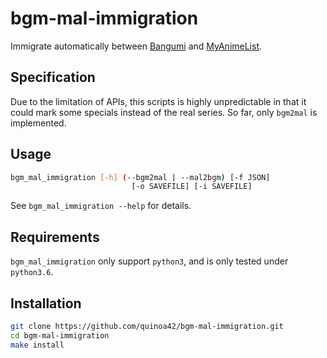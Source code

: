 bgm-mal-immigration
====================

Immigrate automatically between [Bangumi][bgm] and [MyAnimeList][mal].

Specification
--------------------


Due to the limitation of APIs, this scripts is highly unpredictable in that it could mark some specials instead
of the real series. So far, only `bgm2mal` is implemented.

Usage
--------------------

```bash
bgm_mal_immigration [-h] (--bgm2mal | --mal2bgm) [-f JSON]
                           [-o SAVEFILE] [-i SAVEFILE]
```

See `bgm_mal_immigration --help` for details.

Requirements
--------------------

`bgm_mal_immigration` only support `python3`, and is only tested under `python3.6`.

Installation
--------------------

```bash
git clone https://github.com/quinoa42/bgm-mal-immigration.git
cd bgm-mal-immigration
make install
```

[mal]:https://myanimelist.net/ "https://myanimelist.net/"

[bgm]:https://bgm.tv "https://bgm.tv"
